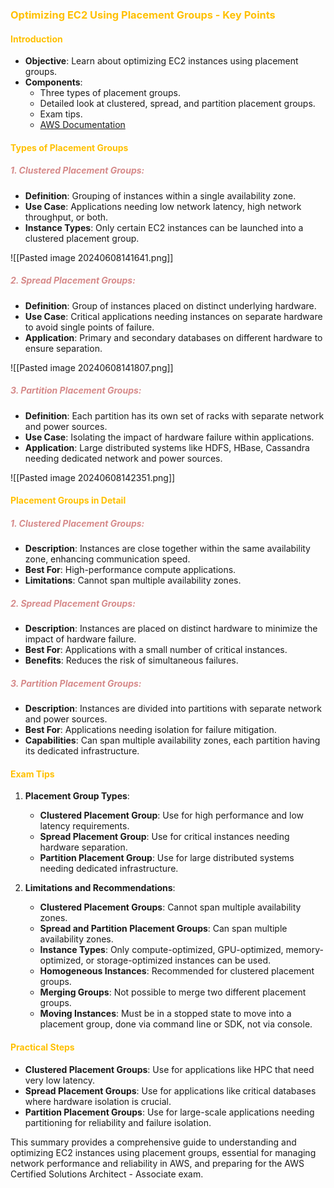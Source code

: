 ### <span style="color:#ffc000">Optimizing EC2 Using Placement Groups - Key Points</span>

#### <span style="color:#ffc000">Introduction</span>
- **Objective**: Learn about optimizing EC2 instances using placement groups.
- **Components**:
  - Three types of placement groups.
  - Detailed look at clustered, spread, and partition placement groups.
  - Exam tips.
  - [AWS Documentation](https://docs.aws.amazon.com/AWSEC2/latest/UserGuide/placement-groups.html)
  
#### <span style="color:#ffc000">Types of Placement Groups</span>
##### <span style="color:#d68a8a">1. Clustered Placement Groups:</span>

   - **Definition**: Grouping of instances within a single availability zone.
   - **Use Case**: Applications needing low network latency, high network throughput, or both.
   - **Instance Types**: Only certain EC2 instances can be launched into a clustered placement group.

![[Pasted image 20240608141641.png]]

##### <span style="color:#d68a8a">2. Spread Placement Groups:</span>
   - **Definition**: Group of instances placed on distinct underlying hardware.
   - **Use Case**: Critical applications needing instances on separate hardware to avoid single points of failure.
   - **Application**: Primary and secondary databases on different hardware to ensure separation.

![[Pasted image 20240608141807.png]]

##### <span style="color:#d68a8a">3. Partition Placement Groups:</span>
   - **Definition**: Each partition has its own set of racks with separate network and power sources.
   - **Use Case**: Isolating the impact of hardware failure within applications.
   - **Application**: Large distributed systems like HDFS, HBase, Cassandra needing dedicated network and power sources.

![[Pasted image 20240608142351.png]]

#### <span style="color:#ffc000">Placement Groups in Detail</span>

##### <span style="color:#d68a8a">1. Clustered Placement Groups:</span>
   - **Description**: Instances are close together within the same availability zone, enhancing communication speed.
   - **Best For**: High-performance compute applications.
   - **Limitations**: Cannot span multiple availability zones.

##### <span style="color:#d68a8a">2. Spread Placement Groups:</span>
   - **Description**: Instances are placed on distinct hardware to minimize the impact of hardware failure.
   - **Best For**: Applications with a small number of critical instances.
   - **Benefits**: Reduces the risk of simultaneous failures.

##### <span style="color:#d68a8a">3. Partition Placement Groups:</span>
   - **Description**: Instances are divided into partitions with separate network and power sources.
   - **Best For**: Applications needing isolation for failure mitigation.
   - **Capabilities**: Can span multiple availability zones, each partition having its dedicated infrastructure.

#### <span style="color:#ffc000">Exam Tips</span>
1. **Placement Group Types**:
   - **Clustered Placement Group**: Use for high performance and low latency requirements.
   - **Spread Placement Group**: Use for critical instances needing hardware separation.
   - **Partition Placement Group**: Use for large distributed systems needing dedicated infrastructure.

2. **Limitations and Recommendations**:
   - **Clustered Placement Groups**: Cannot span multiple availability zones.
   - **Spread and Partition Placement Groups**: Can span multiple availability zones.
   - **Instance Types**: Only compute-optimized, GPU-optimized, memory-optimized, or storage-optimized instances can be used.
   - **Homogeneous Instances**: Recommended for clustered placement groups.
   - **Merging Groups**: Not possible to merge two different placement groups.
   - **Moving Instances**: Must be in a stopped state to move into a placement group, done via command line or SDK, not via console.

#### <span style="color:#ffc000">Practical Steps</span>
- **Clustered Placement Groups**: Use for applications like HPC that need very low latency.
- **Spread Placement Groups**: Use for applications like critical databases where hardware isolation is crucial.
- **Partition Placement Groups**: Use for large-scale applications needing partitioning for reliability and failure isolation.

This summary provides a comprehensive guide to understanding and optimizing EC2 instances using placement groups, essential for managing network performance and reliability in AWS, and preparing for the AWS Certified Solutions Architect - Associate exam.